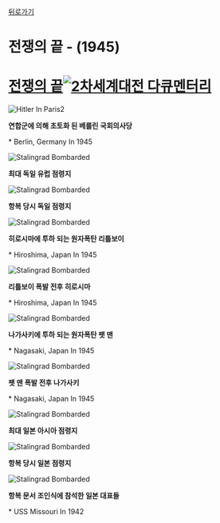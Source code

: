 [뒤로가기](https://github.com/GeekInTheClass/WorldWar-II)

# 전쟁의 끝 - (1945)

# [전쟁의 끝![2차세계대전 다큐멘터리](https://www.youtube.com//yt/img/logo_1x.png)](https://www.youtube.com/watch?v=3vTAFowjqwQ&index=7&list=PLN1COv79fpSAQJCZQMusbVy2KAcxXNSfc)

![Hitler In Paris2](./images/BerlinFall.jpg)

**연합군에 의해 초토화 된 베를린 국회의사당**

\* Berlin, Germany In 1945

![Stalingrad Bombarded](./images/GermanyLargestTerritory.png)

**최대 독일 유럽 점령지**

![Stalingrad Bombarded](./images/GermanSurrender.png)

**항복 당시 독일 점령지**

![Stalingrad Bombarded](./images/LittleBoy.jpg)

**히로시마에 투하 되는 원자폭탄 리틀보이**

\* Hiroshima, Japan In 1945

![Stalingrad Bombarded](./images/HiroshimaBeforeAfter.jpg)

**리틀보이 폭발 전후 히로시마**

\* Hiroshima, Japan In 1945

![Stalingrad Bombarded](./images/FatMan.jpg)

**나가사키에 투하 되는 원자폭탄 팻 맨**

\* Nagasaki, Japan In 1945

![Stalingrad Bombarded](./images/NagasakiBeforeAfter.jpg)

**팻 맨 폭발 전후 나가사키**

\* Nagasaki, Japan In 1945

![Stalingrad Bombarded](./images/JapanLargestTerritory.png)

**최대 일본 아시아 점령지**

![Stalingrad Bombarded](./images/JapanFall.jpg)

**항복 당시 일본 점령지**

![Stalingrad Bombarded](./images/VJday.jpg)

**항복 문서 조인식에 참석한 일본 대표들**

\* USS Missouri In 1942